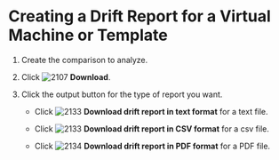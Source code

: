 # Creating a Drift Report for a Virtual Machine or Template

1. Create the comparison to analyze.

2. Click ![2107](../images/2107.png) **Download**.

3. Click the output button for the type of report you want.

      - Click ![2133](../images/2133.png) **Download drift report in text format** for a text file.

      - Click ![2133](../images/2133.png) **Download drift report in CSV format** for a csv file.

      - Click ![2134](../images/2134.png) **Download drift report in PDF format** for a PDF file.
